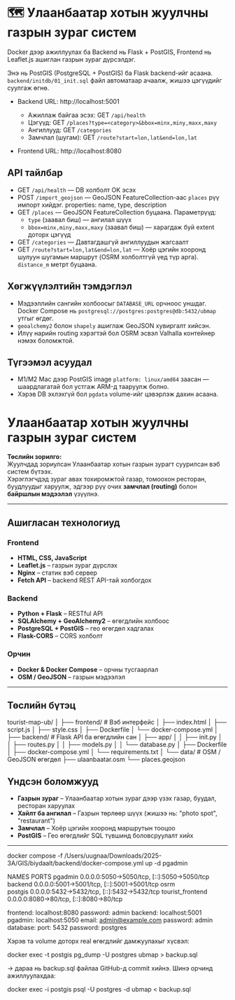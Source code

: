# 🗺️ Улаанбаатар хотын жуулчны газрын зураг систем

 Docker дээр ажиллуулах ба Backend нь Flask + PostGIS, Frontend нь Leaflet.js ашиглан газрын зураг дүрсэлдэг.


Энэ нь PostGIS (PostgreSQL + PostGIS) ба Flask backend-ийг асаана. `backend/initdb/01_init.sql` файл автоматаар ачаалж, жишээ цэгүүдийг суулгаж өгнө.

- Backend URL: http://localhost:5001
  - Ажиллаж байгаа эсэх: GET `/api/health`
  - Цэгүүд: GET `/places?type=<category>&bbox=minx,miny,maxx,maxy`
  - Ангиллууд: GET `/categories`
  - Замчлал (шугам): GET `/route?start=lon,lat&end=lon,lat`

- Frontend URL: http://localhost:8080

## API тайлбар

- GET `/api/health` — DB холболт OK эсэх
- POST `/import_geojson` — GeoJSON FeatureCollection-аас `places` рүү импорт хийдэг. properties: name, type, description
- GET `/places` — GeoJSON FeatureCollection буцаана. Параметрүүд:
  - `type` (заавал биш) — ангилал шүүх
  - `bbox=minx,miny,maxx,maxy` (заавал биш) — харагдаж буй extent доторх цэгүүд
- GET `/categories` — Давтагдашгүй ангиллуудын жагсаалт
- GET `/route?start=lon,lat&end=lon,lat` — Хоёр цэгийн хооронд шулуун шугамын маршрут (OSRM холболтгүй үед түр арга). `distance_m` метрт буцаана.

## Хөгжүүлэлтийн тэмдэглэл

- Мэдээллийн сангийн холбоосыг `DATABASE_URL` орчноос уншдаг. Docker Compose нь `postgresql://postgres:postgres@db:5432/ubmap` утгыг өгдөг.
- `geoalchemy2` болон `shapely` ашиглаж GeoJSON хувиргалт хийсэн.
- Илүү нарийн routing хэрэгтэй бол OSRM эсвэл Valhalla контейнер нэмэх боломжтой.

## Түгээмэл асуудал

- M1/M2 Mac дээр PostGIS image `platform: linux/amd64` заасан — шаардлагатай бол устгаж ARM-д тааруулж болно.
- Хэрэв DB эхлэхгүй бол `pgdata` volume-ийг цэвэрлэж дахин асаана.



#  Улаанбаатар хотын жуулчны газрын зураг систем

**Төслийн зорилго:**  
Жуулчдад зориулсан Улаанбаатар хотын газрын зурагт суурилсан вэб систем бүтээх.  
Хэрэглэгчдэд зураг авах тохиромжтой газар, томоохон ресторан, буудлуудыг харуулж, эдгээр рүү очих **замчлал (routing)** болон **байршлын мэдээлэл** үзүүлнэ.

---

##  Ашигласан технологиуд

###  Frontend

- **HTML, CSS, JavaScript**
- **Leaflet.js** – газрын зураг дүрслэх
- **Nginx** – статик вэб сервер
- **Fetch API** – backend REST API-тай холбогдох

###  Backend

- **Python + Flask** – RESTful API
- **SQLAlchemy + GeoAlchemy2** – өгөгдлийн холбоос
- **PostgreSQL + PostGIS** – гео өгөгдөл хадгалах
- **Flask-CORS** – CORS холболт

###  Орчин

- **Docker & Docker Compose** – орчны тусгаарлал
- **OSM / GeoJSON** – газрын мэдээлэл

---

##  Төслийн бүтэц

tourist-map-ub/
│
├── frontend/ # Вэб интерфейс
│ ├── index.html
│ ├── script.js
│ ├── style.css
│ ├── Dockerfile
│ └── docker-compose.yml
│
├── backend/ # Flask API ба өгөгдлийн сан
│ ├── app/
│ │ ├── init.py
│ │ ├── routes.py
│ │ ├── models.py
│ │ └── database.py
│ ├── Dockerfile
│ ├── docker-compose.yml
│ └── requirements.txt
│
└── data/ # OSM / GeoJSON өгөгдөл
├── ulaanbaatar.osm
└── places.geojson

##  Үндсэн боломжууд

- **Газрын зураг** – Улаанбаатар хотын зураг дээр үзэх газар, буудал, ресторан харуулах
- **Хайлт ба ангилал** – Газрын төрлөөр шүүх (жишээ нь: "photo spot", "restaurant")
- **Замчлал** – Хоёр цэгийн хооронд маршрутын тооцоо
- **PostGIS** – Гео өгөгдлийг SQL түвшинд боловсруулалт хийх

---



docker compose -f /Users/uugnaa/Downloads/2025-3A/GIS/biydaalt/backend/docker-compose.yml up -d pgadmin




NAMES              PORTS
pgadmin            0.0.0.0:5050->5050/tcp, [::]:5050->5050/tcp
backend            0.0.0.0:5001->5001/tcp, [::]:5001->5001/tcp
osrm               
postgis            0.0.0.0:5432->5432/tcp, [::]:5432->5432/tcp
tourist_frontend   0.0.0.0:8080->80/tcp, [::]:8080->80/tcp


frontend: localhost:8080    password: admin
backend: localhost:5001     
pgadmin: localhost:5050         email: admin@example.com       password: admin
database: port: 5432      password: postgres




Хэрэв та volume доторх real өгөгдлийг дамжуулахыг хүсвэл:

docker exec -t postgis pg_dump -U postgres ubmap > backup.sql


→ дараа нь backup.sql файлаа GitHub-д commit хийнэ.
Шинэ орчинд ажиллуулахдаа:

docker exec -i postgis psql -U postgres -d ubmap < backup.sql

